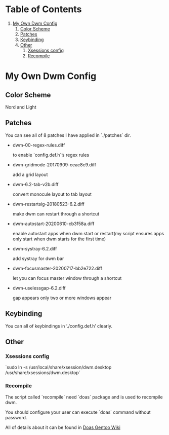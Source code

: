 
# Table of Contents

1.  [My Own Dwm Config](#org27716e3)
    1.  [Color Scheme](#org4976554)
    2.  [Patches](#org2026491)
    3.  [Keybinding](#orgdf423ab)
    4.  [Other](#org1958ae2)
        1.  [Xsessions config](#org1745859)
        2.  [Recompile](#org3f8fde8)



<a id="org27716e3"></a>

# My Own Dwm Config


<a id="org4976554"></a>

## Color Scheme

Nord and Light


<a id="org2026491"></a>

## Patches

You can see all of 8 patches I have applied in \`./patches\` dir.

-   dwm-00-regex-rules.diff
    
    to enable \`config.def.h\`&rsquo;s regex rules

-   dwm-gridmode-20170909-ceac8c9.diff
    
    add a grid layout

-   dwm-6.2-tab-v2b.diff
    
    convert monocule layout to tab layout

-   dwm-restartsig-20180523-6.2.diff
    
    make dwm can restart through a shortcut

-   dwm-autostart-20200610-cb3f58a.diff
    
    enable autostart apps when dwm start or restart(my script ensures apps only start when dwm starts for the first time)

-   dwm-systray-6.2.diff
    
    add systray for dwm bar

-   dwm-focusmaster-20200717-bb2e722.diff
    
    let you can focus master window through a shortcut

-   dwm-uselessgap-6.2.diff
    
    gap appears only two or more windows appear


<a id="orgdf423ab"></a>

## Keybinding

You can all of keybindings in &rsquo;./config.def.h&rsquo; clearly.


<a id="org1958ae2"></a>

## Other


<a id="org1745859"></a>

### Xsessions config

\`sudo ln -s /usr/local/share/xsession/dwm.desktop /usr/share/xsessions/dwm.desktop\`


<a id="org3f8fde8"></a>

### Recompile

The script called \`recompile\` need \`doas\` package and is used to recompile dwm.

You should configure your user can execute \`doas\` command without password.

All of details about it can be found in [Doas Gentoo Wiki](https://wiki.gentoo.org/wiki/Doas)

